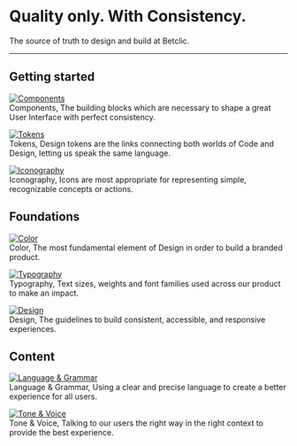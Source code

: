 
# Quality only. With Consistency.

The source of truth to design and build at Betclic.

---

## Getting started

  
[![Components](https://studio-assets.supernova.io/design-systems/27883/7332c427-2d8a-410d-a978-5e6c2d511092.png)](#)  
Components, The building blocks which are necessary to shape a great User Interface with perfect consistency.  
  
[![Tokens](https://studio-assets.supernova.io/design-systems/27883/9da26f81-fe3f-4b08-a77e-fa95a0cea8e7.png)](#)  
Tokens, Design tokens are the links connecting both worlds of Code and Design, letting us speak the same language.  
  
[![Iconography](https://studio-assets.supernova.io/design-systems/27883/3aaa0ee1-a7a8-47f2-95f8-709cc6969470.png)](#)  
Iconography, Icons are most appropriate for representing simple, recognizable concepts or actions.  
  


## Foundations

  
[![Color](https://studio-assets.supernova.io/design-systems/27883/2e5bea53-3a02-4d03-8804-b6e044263976.png)](#)  
Color, The most fundamental element of Design in order to build a branded product.  
  
[![Typography](https://studio-assets.supernova.io/design-systems/27883/e70fcbae-bb63-4999-94e6-0dbb37d17d22.png)](#)  
Typography, Text sizes, weights and font families used across our product to make an impact.  
  
[![Design](https://studio-assets.supernova.io/design-systems/27883/6a769c4a-7007-4a1b-bcfe-f48dbb09d811.png)](#)  
Design, The guidelines to build consistent, accessible, and responsive experiences.   
  


## Content

  
[![Language & Grammar](https://studio-assets.supernova.io/design-systems/27883/5920d47e-2cec-49fb-8bf3-d0453392633b.png)](./foundations/content/language-and-grammar-12JO8bAy)  
Language & Grammar, Using a clear and precise language to create a better experience for all users.  
  
[![Tone & Voice](https://studio-assets.supernova.io/design-systems/27883/b84ce7ee-dad3-4c7b-b56b-773d0c61d421.png)](./foundations/content/tone-and-voice-RsNNa2Gf)  
Tone & Voice, Talking to our users the right way in the right context to provide the best experience.   
  
